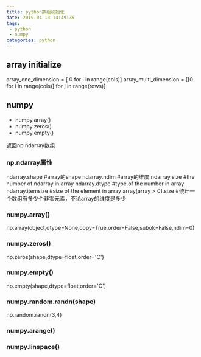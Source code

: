 ```yaml
---
title: python数组初始化
date: 2019-04-13 14:49:35
tags:
 - python
 - numpy
categories: python
---
```



## array initialize
array_one_dimension =  [ 0 for i in range(cols)]
array_multi_dimension  = [[0 for i in range(cols)] for j in range(rows)]

## numpy
- numpy.array()
- numpy.zeros()
- numpy.empty()

返回np.ndarray数组

### np.ndarray属性
ndarray.shape        #array的shape
ndarray.ndim            #array的维度
ndarray.size            #the number of ndarray in array
ndarray.dtype        #type of the number in array
ndarray.itemsize        #size of the element in array
array[array > 0].size    #统计一个数组有多少个非零元素，不论array的维度是多少

### numpy.array()
np.array(object,dtype=None,copy=True,order=False,subok=False,ndim=0)

### numpy.zeros()
np.zeros(shape,dtype=float,order='C')

### numpy.empty()
np.empty(shape,dtype=float,order='C')

### numpy.random.randn(shape)
np.random.randn(3,4)

### numpy.arange()

### numpy.linspace()

